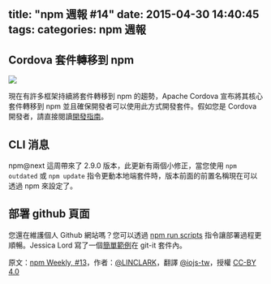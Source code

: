 title: "npm 週報 #14"
date: 2015-04-30 14:40:45
tags:
categories: npm 週報
---


## Cordova 套件轉移到 npm

![](http://36.media.tumblr.com/2d401fa2e2e47128436526ca89754ace/tumblr_inline_nnl6v1YPDr1t68bpr_400.png)

現在有許多框架持續將套件轉移到 npm 的趨勢，Apache Cordova 宣布將其核心套件轉移到 npm 並且確保開發者可以使用此方式開發套件。假如您是 Cordova 開發者，請直接閱讀[開發指南](http://cordova.apache.org/announcements/2015/04/21/plugins-release-and-move-to-npm.html)。

## CLI 消息

npm@next 這周帶來了 2.9.0 版本，此更新有兩個小修正，當您使用 `npm outdated` 或 `npm update` 指令更動本地端套件時，版本前面的前置名稱現在可以透過 npm 來設定了。

## 部署 github 頁面

您還在維護個人 Github 網站嗎？您可以透過 [npm run scripts](https://docs.npmjs.com/cli/run-script) 指令讓部署過程更順暢。Jessica Lord 寫了一個[簡單範例]((https://github.com/jlord/git-it/blob/master/package.json#L14-L17))在 git-it 套件內。

原文：[npm Weekly, #13](http://blog.npmjs.org/post/117716297055/npm-weekly-14)，作者：[@LINCLARK](http://linclark.tumblr.com/)，翻譯 [@iojs-tw](https://github.com/iojs/iojs-tw)，授權 [CC-BY 4.0](https://creativecommons.org/licenses/by/4.0/deed.zh_TW)
